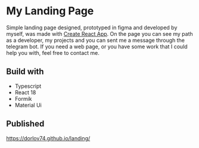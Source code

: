# My Landing Page

Simple landing page designed, prototyped in figma and developed by myself,
was made with [Create React App](https://github.com/facebook/create-react-app).
On the page you can see my path as a developer, my projects and you can sent me a message through the telegram bot.
If you need a web page, or you have some work that I could help you with, feel free to contact me.

## Build with

- Typescript
- React 18
- Formik
- Material Ui

## Published

https://dorlov74.github.io/landing/
